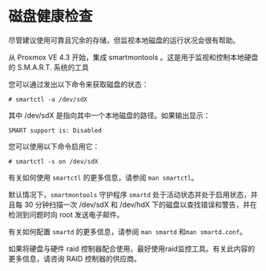 # 磁盘健康检查

尽管建议使用可靠且冗余的存储，但监视本地磁盘的运行状况会很有帮助。

从 Proxmox VE 4.3 开始，集成 smartmontools 。这是用于监视和控制本地硬盘的 S.M.A.R.T. 系统的工具

您可以通过发出以下命令来获取磁盘的状态：

```
# smartctl -a /dev/sdX

```
其中 /dev/sdX 是指向其中一个本地磁盘的路径。如果输出显示：
```
SMART support is: Disabled

```
您可以使用以下命令启用它：
```
# smartctl -s on /dev/sdX

```

有关如何使用 `smartctl` 的更多信息，请参阅 `man smartctl`。

默认情况下，`smartmontools` 守护程序 `smartd` 处于活动状态并处于启用状态，并且每 30 分钟扫描一次 /dev/sdX 和 /dev/hdX 下的磁盘以查找错误和警告，并在检测到问题时向 root 发送电子邮件。

有关如何配置 `smartd` 的更多信息，请参阅 `man smartd` 和`man smartd.conf`。

如果将硬盘与硬件 raid 控制器配合使用，最好使用raid监控工具。有关此内容的更多信息，请咨询 RAID 控制器的供应商。

